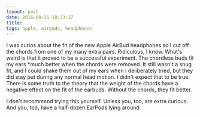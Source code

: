 ```yaml
---
layout: post
date: 2016-09-25 18:33:37
title: 
tags: apple, airpods, headphones
---
```

I was curios about the fit of the new Apple AirBud headphones so I cut off the chords from one of my many extra pairs. Ridiculous, I know. What's weird is that it proved to be a successful experiment. The chordless buds fit my ears *much better when the chords were removed. It still wasn't a snug fit, and I could shake them out of my ears when I deliberately tried, but they did stay put during any normal head motion. I didn't expect that to be true. There is some truth to the theory that the weight of the chords have a negative effect on the fit of the earbuds. Without the chords, they fit better. 

I don't recommend trying this yourself. Unless you, too, are extra curious. And you, too, have a half-dozen EarPods lying around.